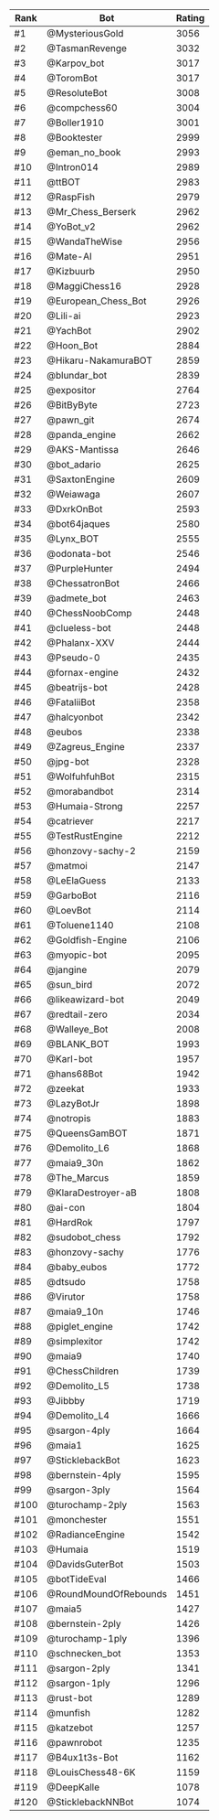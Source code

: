 Rank|Bot|Rating
---|---|---
#1|@MysteriousGold|3056
#2|@TasmanRevenge|3032
#3|@Karpov_bot|3017
#4|@ToromBot|3017
#5|@ResoluteBot|3008
#6|@compchess60|3004
#7|@Boller1910|3001
#8|@Booktester|2999
#9|@eman_no_book|2993
#10|@Intron014|2989
#11|@ttBOT|2983
#12|@RaspFish|2979
#13|@Mr_Chess_Berserk|2962
#14|@YoBot_v2|2962
#15|@WandaTheWise|2956
#16|@Mate-AI|2951
#17|@Kizbuurb|2950
#18|@MaggiChess16|2928
#19|@European_Chess_Bot|2926
#20|@Lili-ai|2923
#21|@YachBot|2902
#22|@Hoon_Bot|2884
#23|@Hikaru-NakamuraBOT|2859
#24|@blundar_bot|2839
#25|@expositor|2764
#26|@BitByByte|2723
#27|@pawn_git|2674
#28|@panda_engine|2662
#29|@AKS-Mantissa|2646
#30|@bot_adario|2625
#31|@SaxtonEngine|2609
#32|@Weiawaga|2607
#33|@DxrkOnBot|2593
#34|@bot64jaques|2580
#35|@Lynx_BOT|2555
#36|@odonata-bot|2546
#37|@PurpleHunter|2494
#38|@ChessatronBot|2466
#39|@admete_bot|2463
#40|@ChessNoobComp|2448
#41|@clueless-bot|2448
#42|@Phalanx-XXV|2444
#43|@Pseudo-0|2435
#44|@fornax-engine|2432
#45|@beatrijs-bot|2428
#46|@FataliiBot|2358
#47|@halcyonbot|2342
#48|@eubos|2338
#49|@Zagreus_Engine|2337
#50|@jpg-bot|2328
#51|@WolfuhfuhBot|2315
#52|@morabandbot|2314
#53|@Humaia-Strong|2257
#54|@catriever|2217
#55|@TestRustEngine|2212
#56|@honzovy-sachy-2|2159
#57|@matmoi|2147
#58|@LeElaGuess|2133
#59|@GarboBot|2116
#60|@LoevBot|2114
#61|@Toluene1140|2108
#62|@Goldfish-Engine|2106
#63|@myopic-bot|2095
#64|@jangine|2079
#65|@sun_bird|2072
#66|@likeawizard-bot|2049
#67|@redtail-zero|2034
#68|@Walleye_Bot|2008
#69|@BLANK_BOT|1993
#70|@Karl-bot|1957
#71|@hans68Bot|1942
#72|@zeekat|1933
#73|@LazyBotJr|1898
#74|@notropis|1883
#75|@QueensGamBOT|1871
#76|@Demolito_L6|1868
#77|@maia9_30n|1862
#78|@The_Marcus|1859
#79|@KlaraDestroyer-aB|1808
#80|@ai-con|1804
#81|@HardRok|1797
#82|@sudobot_chess|1792
#83|@honzovy-sachy|1776
#84|@baby_eubos|1772
#85|@dtsudo|1758
#86|@Virutor|1758
#87|@maia9_10n|1746
#88|@piglet_engine|1742
#89|@simplexitor|1742
#90|@maia9|1740
#91|@ChessChildren|1739
#92|@Demolito_L5|1738
#93|@Jibbby|1719
#94|@Demolito_L4|1666
#95|@sargon-4ply|1664
#96|@maia1|1625
#97|@SticklebackBot|1623
#98|@bernstein-4ply|1595
#99|@sargon-3ply|1564
#100|@turochamp-2ply|1563
#101|@monchester|1551
#102|@RadianceEngine|1542
#103|@Humaia|1519
#104|@DavidsGuterBot|1503
#105|@botTideEval|1466
#106|@RoundMoundOfRebounds|1451
#107|@maia5|1427
#108|@bernstein-2ply|1426
#109|@turochamp-1ply|1396
#110|@schnecken_bot|1353
#111|@sargon-2ply|1341
#112|@sargon-1ply|1296
#113|@rust-bot|1289
#114|@munfish|1282
#115|@katzebot|1257
#116|@pawnrobot|1235
#117|@B4ux1t3s-Bot|1162
#118|@LouisChess48-6K|1159
#119|@DeepKalle|1078
#120|@SticklebackNNBot|1074
